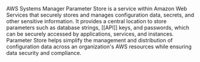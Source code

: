   
AWS Systems Manager Parameter Store is a service within Amazon Web Services that securely stores and manages configuration data, secrets, and other sensitive information. It provides a central location to store parameters such as database strings, [[API]] keys, and passwords, which can be securely accessed by applications, services, and instances. Parameter Store helps simplify the management and distribution of configuration data across an organization's AWS resources while ensuring data security and compliance.